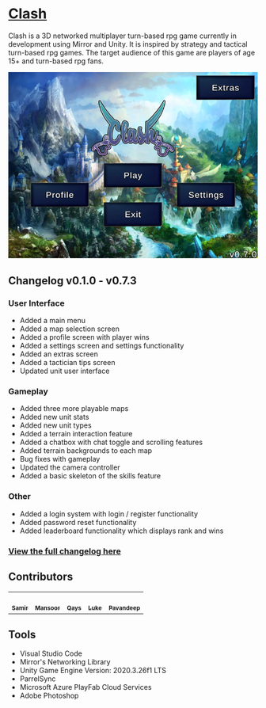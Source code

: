 # <a href="https://clash-game.wixsite.com/">Clash</a>

Clash is a 3D networked multiplayer turn-based rpg game currently in development using Mirror and Unity. It is inspired by strategy and tactical turn-based rpg games. The target audience of this game are players of age 15+ and turn-based rpg fans.

![clash-main-menu](/Assets/Textures/MapPreview/MainMenuPreview.png)

## Changelog v0.1.0 - v0.7.3

### User Interface
- Added a main menu
- Added a map selection screen
- Added a profile screen with player wins
- Added a settings screen and settings functionality
- Added an extras screen
- Added a tactician tips screen
- Updated unit user interface

### Gameplay
- Added three more playable maps
- Added new unit stats
- Added new unit types
- Added a terrain interaction feature
- Added a chatbox with chat toggle and scrolling features
- Added terrain backgrounds to each map
- Bug fixes with gameplay
- Updated the camera controller
- Added a basic skeleton of the skills feature

### Other
- Added a login system with login / register functionality
- Added password reset functionality
- Added leaderboard functionality which displays rank and wins

### <a href="https://clash-game.wixsite.com/changelog">View the full changelog here</a>

## Contributors
<table>
  <tr>
    <td align="center"><a href="https://github.com/Sam772"><img src="https://avatars.githubusercontent.com/u/78389553?v=4" width="100px;" alt=""/><br /><sub><b>Samir</b></sub></a><br /></td>
    <td align="center"><a href="https://github.com/m-shah02"><img src="https://avatars.githubusercontent.com/u/54008874?v=4" width="100px;" alt=""/><br /><sub><b>Mansoor</b></sub></a><br /></td>
    <td align="center"><a href="https://github.com/QaysShah"><img src="https://avatars.githubusercontent.com/u/98493986?v=4" width="100px;" alt=""/><br /><sub><b>Qays</b></sub></a><br /></td>
    <td align="center"><a href="https://github.com/Theroombapie"><img src="https://avatars.githubusercontent.com/u/71985337?v=4" width="100px;" alt=""/><br /><sub><b>Luke</b></sub></a><br /></td>
    <td align="center"><a href="https://github.com/Pavandeep7"><img src="https://avatars.githubusercontent.com/u/98479338?v=4" width="100px;" alt=""/><br /><sub><b>Pavandeep</b></sub></a><br /></td>
  </tr>
</table>

## Tools
- Visual Studio Code
- Mirror's Networking Library
- Unity Game Engine Version: 2020.3.26f1 LTS
- ParrelSync
- Microsoft Azure PlayFab Cloud Services
- Adobe Photoshop